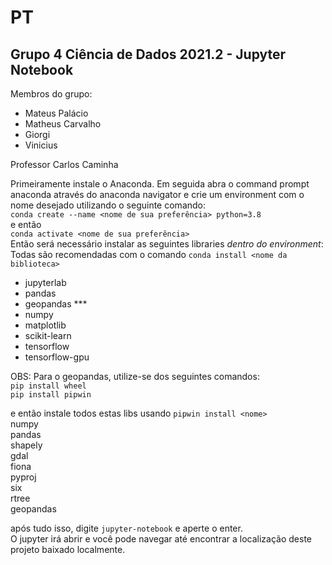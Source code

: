 # PT
## Grupo 4 Ciência de Dados 2021.2 - Jupyter Notebook

Membros do grupo:
* Mateus Palácio
* Matheus Carvalho
* Giorgi
* Vinicius

Professor Carlos Caminha <br>

Primeiramente instale o Anaconda. Em seguida abra o command prompt anaconda através do anaconda navigator e crie um environment com o nome desejado utilizando o seguinte comando:<br>
` conda create --name <nome de sua preferência> python=3.8 `<br>
e então <br>`conda activate <nome de sua preferência> `<br>
Então será necessário instalar as seguintes libraries *dentro do environment*:<br>
Todas são recomendadas com o comando `conda install <nome da biblioteca>`<br>

- jupyterlab
- pandas
- geopandas ***
- numpy
- matplotlib
- scikit-learn
- tensorflow
- tensorflow-gpu

OBS: Para o geopandas, utilize-se dos seguintes comandos:<br>
`pip install wheel`<br>
`pip install pipwin`<br>

e então instale todos estas libs usando `pipwin install <nome>`<br>
numpy<br>
pandas<br>
shapely<br>
gdal<br>
fiona<br>
pyproj<br>
six<br>
rtree<br>
geopandas<br>

após tudo isso, digite `jupyter-notebook` e aperte o enter.<br>
O jupyter irá abrir e você pode navegar até encontrar a localização deste projeto baixado localmente.
